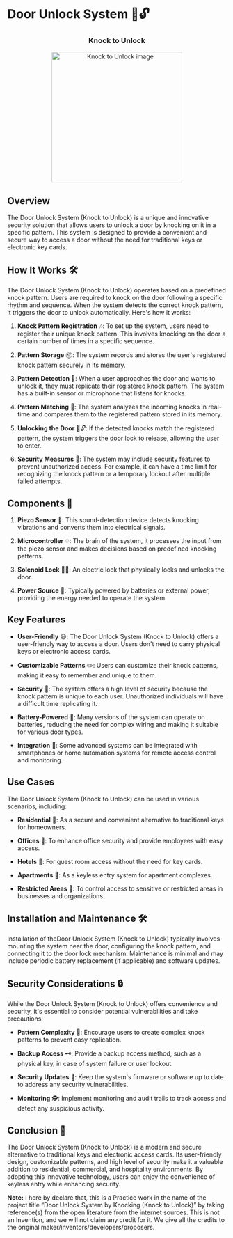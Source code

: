 # Door Unlock System 🚪🔓

<h3 align="center">Knock to Unlock</h3>
<div align="center">
  <img src="https://github.com/AdityaPalakurty/Door-Unlock-System/assets/98629876/e07443f7-7647-4301-9a53-2bb374255eaa" alt="Knock to Unlock image" width="300">
</div>


## Overview

The  Door Unlock System (Knock to Unlock) is a unique and innovative security solution that allows users to unlock a door by knocking on it in a specific pattern. This system is designed to provide a convenient and secure way to access a door without the need for traditional keys or electronic key cards.

## How It Works 🛠️

The Door Unlock System (Knock to Unlock) operates based on a predefined knock pattern. Users are required to knock on the door following a specific rhythm and sequence. When the system detects the correct knock pattern, it triggers the door to unlock automatically. Here's how it works:

1. **Knock Pattern Registration** 🎶: To set up the system, users need to register their unique knock pattern. This involves knocking on the door a certain number of times in a specific sequence.

2. **Pattern Storage** 📦: The system records and stores the user's registered knock pattern securely in its memory.

3. **Pattern Detection** 🎤: When a user approaches the door and wants to unlock it, they must replicate their registered knock pattern. The system has a built-in sensor or microphone that listens for knocks.

4. **Pattern Matching** 🧩: The system analyzes the incoming knocks in real-time and compares them to the registered pattern stored in its memory.

5. **Unlocking the Door** 🚪🔓: If the detected knocks match the registered pattern, the system triggers the door lock to release, allowing the user to enter.

6. **Security Measures** 🔐: The system may include security features to prevent unauthorized access. For example, it can have a time limit for recognizing the knock pattern or a temporary lockout after multiple failed attempts.

## Components 🧰

1. **Piezo Sensor** 🎤: This sound-detection device detects knocking vibrations and converts them into electrical signals.

2. **Microcontroller** 💡: The brain of the system, it processes the input from the piezo sensor and makes decisions based on predefined knocking patterns.

3. **Solenoid Lock** 🚫🔑: An electric lock that physically locks and unlocks the door.

4. **Power Source** 🔋: Typically powered by batteries or external power, providing the energy needed to operate the system.

## Key Features

- **User-Friendly** 😃: The Door Unlock System (Knock to Unlock) offers a user-friendly way to access a door. Users don't need to carry physical keys or electronic access cards.

- **Customizable Patterns** ✏️: Users can customize their knock patterns, making it easy to remember and unique to them.

- **Security** 🔐: The system offers a high level of security because the knock pattern is unique to each user. Unauthorized individuals will have a difficult time replicating it.

- **Battery-Powered** 🔋: Many versions of the system can operate on batteries, reducing the need for complex wiring and making it suitable for various door types.

- **Integration** 📱: Some advanced systems can be integrated with smartphones or home automation systems for remote access control and monitoring.

## Use Cases

The Door Unlock System (Knock to Unlock) can be used in various scenarios, including:

- **Residential** 🏡: As a secure and convenient alternative to traditional keys for homeowners.

- **Offices** 🏢: To enhance office security and provide employees with easy access.

- **Hotels** 🏨: For guest room access without the need for key cards.

- **Apartments** 🏢: As a keyless entry system for apartment complexes.

- **Restricted Areas** 🚧: To control access to sensitive or restricted areas in businesses and organizations.

## Installation and Maintenance 🛠️

Installation of theDoor Unlock System (Knock to Unlock) typically involves mounting the system near the door, configuring the knock pattern, and connecting it to the door lock mechanism. Maintenance is minimal and may include periodic battery replacement (if applicable) and software updates.

## Security Considerations 🔒

While the Door Unlock System (Knock to Unlock) offers convenience and security, it's essential to consider potential vulnerabilities and take precautions:

- **Pattern Complexity** 🧩: Encourage users to create complex knock patterns to prevent easy replication.

- **Backup Access** 🗝️: Provide a backup access method, such as a physical key, in case of system failure or user lockout.

- **Security Updates** 🔄: Keep the system's firmware or software up to date to address any security vulnerabilities.

- **Monitoring** 🕵️: Implement monitoring and audit trails to track access and detect any suspicious activity.

## Conclusion 🏁

The Door Unlock System (Knock to Unlock) is a modern and secure alternative to traditional keys and electronic access cards. Its user-friendly design, customizable patterns, and high level of security make it a valuable addition to residential, commercial, and hospitality environments. By adopting this innovative technology, users can enjoy the convenience of keyless entry while enhancing security.

**Note:**
I here by declare that, this is a Practice work in the name of the project title “Door Unlock System by 
Knocking (Knock to Unlock)” by taking reference(s) from the open literature from the internet 
sources. This is not an Invention, and we will not claim any credit for it. We give all the credits 
to the original maker/inventors/developers/proposers.
